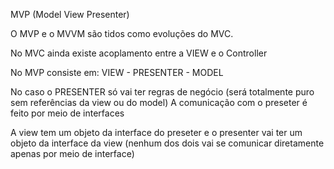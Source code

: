 MVP (Model View Presenter)

O MVP e o MVVM são tidos como evoluções do MVC.

No MVC ainda existe acoplamento entre a VIEW e o Controller

No MVP 
consiste
em:
VIEW - PRESENTER - MODEL

No caso o PRESENTER só vai ter regras de negócio (será totalmente puro sem referências da view ou do model)
A comunicação com o preseter é feito por meio de interfaces

A view tem um objeto da interface do preseter e o presenter vai ter um objeto da interface da view (nenhum dos dois vai se comunicar diretamente apenas por meio de interface)